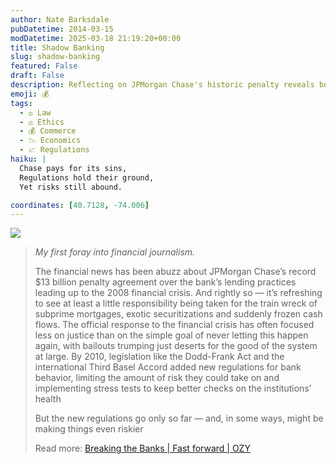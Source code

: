 ```yaml
---
author: Nate Barksdale
pubDatetime: 2014-03-15
modDatetime: 2025-03-18 21:19:20+00:00
title: Shadow Banking
slug: shadow-banking
featured: False
draft: False
description: Reflecting on JPMorgan Chase's historic penalty reveals both accountability and the limitations of new financial regulations.
emoji: 💰
tags:
  - ⚖️ Law
  - ⚖️ Ethics
  - 💰 Commerce
  - 📉 Economics
  - 📈 Regulations
haiku: |
  Chase pays for its sins,  
  Regulations hold their ground,  
  Yet risks still abound.

coordinates: [40.7128, -74.006]
---
```


[![](@assets/images/ozy.png)](http://www.ozy.com)

> _My first foray into financial journalism._
>
> The financial news has been abuzz about JPMorgan Chase’s record $13 billion penalty agreement over the bank’s lending practices leading up to the 2008 financial crisis. And rightly so — it’s refreshing to see at least a little responsibility being taken for the train wreck of subprime mortgages, exotic securitizations and suddenly frozen cash flows. The official response to the financial crisis has often focused less on justice than on the simple goal of never letting this happen again, with bailouts trumping just deserts for the good of the system at large. By 2010, legislation like the Dodd-Frank Act and the international Third Basel Accord added new regulations for bank behavior, limiting the amount of risk they could take on and implementing stress tests to keep better checks on the institutions’ health
>
> But the new regulations go only so far — and, in some ways, might be making things even riskier
>
> Read more: [Breaking the Banks | Fast forward | OZY](http://web.archive.org/web/20150406044941/http://www.ozy.com/fast-forward/breaking-the-banks/3402.article)
